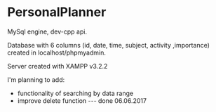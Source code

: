 # PersonalPlanner
MySql engine, dev-cpp api.

Database with 6 columns (id, date, time, subject, activity ,importance) created in localhost/phpmyadmin.

Server created with XAMPP v3.2.2

I'm planning to add: 
- functionality of searching by data range 
- improve delete function --- done 06.06.2017
